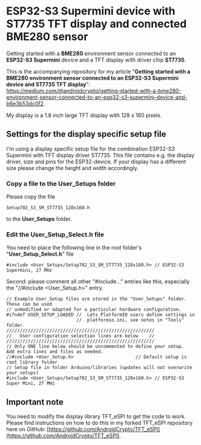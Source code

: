 # ESP32-S3 Supermini device with ST7735 TFT display and connected BME280 sensor
 Getting started with a **BME280** environment sensor connected to an **ESP32-S3 Supermini** device and a TFT display with driver chip **ST7735**.

This is the accompanying repository for my article "**Getting started with a BME280 environment sensor connected to an ESP32-S3 Supermini device and ST7735 TFT display**": https://medium.com/@androidcrypto/getting-started-with-a-bme280-environment-sensor-connected-to-an-esp32-s3-supermini-device-and-b6e3b53dc0f2.

My display is a 1.8 inch large TFT display with 128 x 160 pixels.

## Settings for the display specific setup file

I'm using a display specific setup file for the combination ESP32-S3 Supermini with TFT display driver ST7735. This file contains e.g. the display driver, size and pins for the ESP32-device. If your display has a different size please change the height and width accordingly. 

### Copy a file to the User_Setups folder

Please copy the file

    Setup702_S3_SM_ST7735_128x160.h

to the **User_Setups** folder.

### Edit the User_Setup_Select.h file

You need to place the following line in the root folder's "**User_Setup_Select.h**" file

    #include <User_Setups/Setup702_S3_SM_ST7735_128x160.h> // ESP32-S3 Supermini, 27 MHz

Second: please comment all other "#include..." entries like this, especially the "//#include <User_Setup.h>" entry.

````
// Example User_Setup files are stored in the "User_Setups" folder. These can be used
// unmodified or adapted for a particular hardware configuration.
#ifndef USER_SETUP_LOADED //  Lets PlatformIO users define settings in
                          //  platformio.ini, see notes in "Tools" folder.
///////////////////////////////////////////////////////
//   User configuration selection lines are below    //
///////////////////////////////////////////////////////
// Only ONE line below should be uncommented to define your setup.  Add extra lines and files as needed.
//#include <User_Setup.h>                       // Default setup is root library folder
// Setup file in folder Arduino/libraries (updates will not overwrite your setups)
#include <User_Setups/Setup702_S3_SM_ST7735_128x160.h> // ESP32-S3 Super Mini, 27 MHz
````

## Important note

You need to modify the display library TFT_eSPI to get the code to work. Please find instructions on how to do this in my forked TFT_eSPI repository here on GitHub: [https://github.com/AndroidCrypto/TFT_eSPI](https://github.com/AndroidCrypto/TFT_eSPI).
